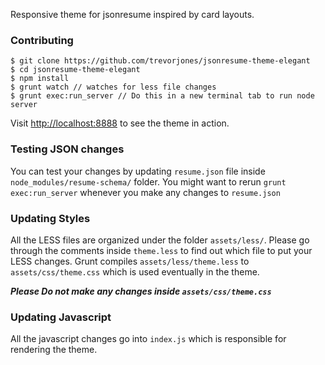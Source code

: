 Responsive theme for jsonresume inspired by card layouts.

### Contributing
```
$ git clone https://github.com/trevorjones/jsonresume-theme-elegant
$ cd jsonresume-theme-elegant
$ npm install
$ grunt watch // watches for less file changes
$ grunt exec:run_server // Do this in a new terminal tab to run node server
```

Visit [http://localhost:8888](http://localhost:8888) to see the theme in action.

### Testing JSON changes
You can test your changes by updating `resume.json` file inside `node_modules/resume-schema/` folder. You might want to rerun `grunt exec:run_server` whenever you make any changes to `resume.json`

### Updating Styles
All the LESS files are organized under the folder `assets/less/`. Please go through the comments inside `theme.less` to find out which file to put your LESS changes. Grunt compiles `assets/less/theme.less` to `assets/css/theme.css` which is used eventually in the theme. 

**_Please Do not make any changes inside `assets/css/theme.css`_**

### Updating Javascript
All the javascript changes go into `index.js` which is responsible for rendering the theme.

